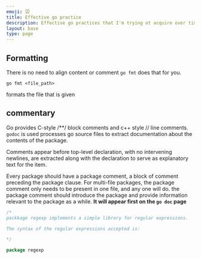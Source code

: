 ```yaml
---
emoji: 🐭
title: Effective go practice
description: Effective go practices that I'm trying ot acquire over time
layout: base
type: page
---
```


## Formatting

There is no need to align content or comment `go fmt` does that for you.

```shell
go fmt <file_path>
```

formats the file that is given

## commentary

Go provides C-style /**/ block comments and c++ style // line comments.
`godoc` is used processes go source files to extract documentation about the contents of the package. 

Comments appear before top-level declaration, with no intervening newlines, are extracted along with the declaration to serve as explanatory text for the item.

Every package should have a package comment, a block of comment preceding the package clause. For multi-file packages, the package comment only needs to be present in one file, and any one will do. the package comment should introduce the package and provide information relevant to the package as a while. __It will appear first on the `go doc` page__

```go
/* 
packkage regexp implements a simple library for regular expressions.

The syntax of the regular expressions accepted is:

*/

package regexp
```